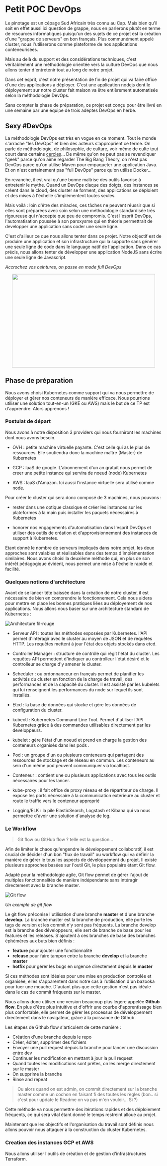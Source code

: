 # Petit POC DevOps

Le pinotage est un cépage Sud Africain très connu au Cap. Mais bien qu'il soit en effet aussi ici question de grappe, nous en parlerons plutôt en terme de resources informatiques puisqu'un des sujets de ce projet est la création d'une "grappe de serveurs" en bon français. Plus communément appelé cluster, nous l'utiliserons comme plateforme de nos applications conteneurisées. 

Mais au delà du support et des considérations techniques, c'est véritablement une méthodologie orientée vers la culture DevOps que nous allons tenter d'entretenir tout au long de notre projet.

Dans cet esprit, c'est notre présentation de fin de projet qui va faire office d'une des applications a déployer. C'est une application nodejs dont le  déployement sur notre cluster fait maison va être entièrement automatisée selon la méthodologie DevOps. 

Sans compter la phase de préparation, ce projet est conçu pour être livré en une semaine par une équipe de trois adeptes DevOps en herbe. 

## Sexy \#DevOps

La méthodologie DevOps est très en vogue en ce moment. Tout le monde s'arrache "les DevOps" et bien des acteurs s'approprient ce terme. On parle de méthodologie, de philosophie, de culture, voir même de culte tout court dans certains [cercles](https://devops.com/devops-like-fitness-religion/)... De même qu'on ne peut pas se revendiquer "geek" parce qu'on aime regarder The Big Bang Theory, on n'est pas DevOps parce qu'on utilise Maven pour empaqueter une application Java. Et on n'est certainement pas "full DevOps" parce qu'on utilise Docker...

En revanche, il est vrai qu'une bonne maîtrise des outils favorise à entretenir le mythe. Quand un DevOps claque des doigts, des instances se créent dans le cloud, des cluster se forment, des applications se déploient et des mises à l'échelle s'implémentent toutes seules. 

Mais voilà : loin d'être des miracles, ces tâches ne peuvent réussir que si elles sont préparées avec soin selon une méthodologie standardisée très rigoureuse qui n'accepte que peu de compromis. C'est l'esprit DevOps, l'automatisation poussée à son paroxysme qui en théorie permettrait de developper une application sans coder une seule ligne. 

C'est d'ailleur ce que nous allons tenter dans ce projet. Notre objectif est de produire une application et son infrastructure qui la supporte sans générer une seule ligne de code dans le language natif de l'application. Dans ce cas précis, nous allons tenter de développer une application NodeJS sans écrire une seule ligne de Javascript.

*Accrochez vos ceintures, on passe en mode full DevOps*
<p align="center">
  <img width="460" height="300" src="./img/fulldevops.jp">
</p>

## Phase de préparation

Nous avons choisi Kubernetes comme support qui va nous permettre de déployer et gérer nos conteneurs de manière efficace. Nous pourrions utiliser une solution tout-en-un (GKE ou AWS) mais le but de ce TP est d'apprendre. Alors apprenons !

### Postulat de départ

Nous avons à notre disposition 3 providers qui nous fourniront les machines dont nous avons besoin.

- OVH : petite machine virtuelle payante. C'est celle qui as le plus de ressources. Elle soutiendra donc la machine maître (Master) de Kubernetes

- GCP : IaaS de google. L'abonnement d'un an gratuit nous permet de creer une petite instance qui servira de noeud (node) Kubernetes

- AWS : IaaS d'Amazon. Ici aussi l'instance virtuelle sera utilisé comme node.

Pour créer le cluster qui sera donc composé de 3 machines, nous pouvons :

- rester dans une optique classique et créer les instances sur les plateformes à la main puis installer les paquets nécessaires à Kubernetes

- honorer nos engagements d'automatisation dans l'esprit DevOps et utiliser des outils de création et d'approvisionnement des instances de support à Kubernetes.

Etant donné le nombre de serveurs impliqués dans notre projet, les deux approches sont valables et réalisables dans des temps d'implémentation similaires. Nous avons choisi la deuxième méthode qui, en plus de son intérêt pédagogique évident, nous permet une mise à l'échelle rapide et facilité.

### Quelques notions d'architecture

Avant de se lancer tête baissée dans la création de notre cluster, il est nécessaire de bien en comprendre le fonctionnement. Cela nous aidera pour mettre en place les bonnes pratiques liées au déployement de nos applications. Nous allons nous baser sur une architecture standard de Kubernetes :

![Architecture fil-rouge](./img/archi.jpg)

- Serveur API : toutes les méthodes exposées par Kubernetes. l'API permet d'intéragir avec le cluster au moyen de JSON et de requêtes HTTP. Les requêtes mettent à jour l'état des objets stockés dans etcd. 

- Controller Manager : structure de contrôle qui régit l'état du cluster. Les requêtes API permettent d'indiquer au controlleur l'état désiré et le controlleur se charge d'y amener le cluster. 

- Scheduler : ou ordonnanceur en français permet de planifier les activités du cluster en fonction de la charge de travail, des performances et de la capacité du cluster. Il est assisté par les kubelets qui lui renseignent les performances du node sur lequel ils sont installés. 

- Etcd : la base de données qui stocke et gère les données de configuration du cluster. 

- kubectl : Kubernetes Command Line Tool. Permet d'utiliser l'API Kubernetes grâce à des commandes utilisables directement par les developpeurs.

- kubelet : gère l'état d'un noeud et prend en charge la gestion des conteneurs organisés dans les pods .

- Pod : un groupe d'un ou plusieurs conteneurs qui partagent des ressources de stockage et de réseau en commun. Les conteneurs au sein d'un même pod peuvent communiquer via localhost.

- Conteneur : contient une ou plusieurs applications avec tous les outils nécessaires pour les lancer. 

- kube-proxy : il fait office de proxy réseau et de répartiteur de charge. Il expose les ports nécessaire à la communication extérieure au cluster et route le traffic vers le conteneur approprié 

- Logging/ELK : la pile ElasticSearch, Logstash et Kibana qui va nous permettre d'avoir une solution d'analyse de log. 


### Le Workflow
> Git flow ou GitHub flow ? telle est la question...

Afin de limiter le chaos qu'engendre le développement collaboratif, il est crucial de décider d'un bon "flux de travail" ou workflow qui va définir la manière de gérer le tous les aspects de développement du projet.
Il existe plusieurs approches basées sur l'outil Git, le plus populaire étant Git flow.

Adapté pour la méthodologie agile, Git flow permet de gérer l'ajout de multiples fonctionnalités de manière indépendante sans intéragir directement avec la branche master. 

![Git flow](./img/gitflow.png)

*Un exemple de git flow*

Le git flow préconise l'utilisation d'une branche **master** et d'une branche **develop**. La branche master est la branche de production, elle porte les tags de version et les commit n'y sont pas fréquents. La branche develop est la branche des développeurs, elle sert de branche de base pour les features et les releases. S'ajoutent à ces branches de base des branches éphémères aux buts bien définis :
- **feature** pour ajouter une fonctionnalité
- **release** pour faire tampon entre la branche **develop** et la branche **master**
- **hotfix** pour gérer les bugs en urgence directement depuis le **master**

Si ces méthodes sont idéales pour une mise en production controlée et organisée, elles s'apparentent dans notre cas à l'utilisation d'un bazooka pour tuer une mouche. D'autant plus que cette gestion n'est pas idéale dans le cas de commit fréquents sur le master.

Nous allons donc utiliser une version beaucoup plus légère appelée **Github flow**. En plus d'être plus intuitive et d'offrir une courbe d'apprentissage bien plus confortable, elle permet de gérer les processus de développement directement dans le navigateur, grâce à la puissance de Github.

Les étapes de Github flow s'articulent de cette manière :

- Création d'une branche depuis le repo
- Créer, éditer, supprimer des fichiers
- Envoyer une pull request  depuis la branche pour lancer une discussion entre dev
- Continuer les modification en mettant à jour la pull request
- Quand toutes les modifications sont prêtes, on les merge directement sur le master
- On supprime la branche
- Rinse and repeat

> Ou alors quand on est admin, on commit directement sur la branche master comme un cochon en faisant fi des toutes les règles (bon.. si c'est pour update le Readme on va pas m'en vouloir... Si ?)

Cette méthode va nous permettre des itérations rapides et des déploiement fréquents, ce qui sera vital étant donné le temps restreint alloué au projet.

Maintenant que les objectifs et l'organisation du travail sont définis nous allons pouvoir nous attaquer à la construction du cluster Kubernetes.

### Creation des instances GCP et AWS

Nous allons utiliser l'outils de création et de gestion d'infrastructures Terraform. 
